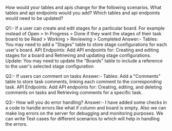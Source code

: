How would your tables and apis change for the following scenarios. What tables and api endpoints would you add? Which tables and api endpoints would need to be updated?


Q1:- If a user can create and edit stages for a particular board. For example instead of Open > In Progress > Done if they want the stages of their task board to be Read > Working > Reviewing > Completed
Answer:- Tables: You may need to add a "Stages" table to store stage configurations for each user's board.
         API Endpoints: Add API endpoints for: Creating and editing stages for a board and Retrieving and updating stage configurations.
         Update: You may need to update the "Boards" table to include a reference to the user's selected stage configuration
   
Q2:- If users can comment on tasks
Answer:- Tables: Add a "Comments" table to store task comments, linking each comment to the corresponding task.
         API Endpoints: Add API endpoints for: Creating, editing, and deleting comments on tasks and Retrieving comments for a specific task.

Q3:- How will you do error handling?
Answer:- I have added some checks in a code to handle errors like what if column and board is empty.
         Also we can make log errors on the server for debugging and monitoring purposes.
         We can write Test cases for different scenarios to which will help in handling the errors.
